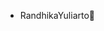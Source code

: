 - RandhikaYuliarto👤

<!---
RandhikaYuliarto/RandhikaYuliarto is a ✨ special ✨ repository because its `README.md` (this file) appears on your GitHub profile.
You can click the Preview link to take a look at your changes.
--->

